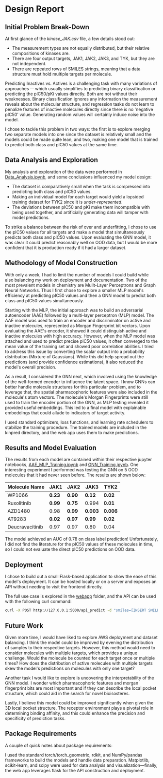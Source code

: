 # Design Report 

## Initial Problem Break-Down 
At first glance of the _kinase_JAK.csv_ file, a few details stood out: 
* The measurement types are not equally distributed, but their relative compositions of kinases are.
* There are four output targets, JAK1, JAK2, JAK3, and TYK, but they are not independent.
* There are repeated rows of SMILES strings, meaning that a data structure must hold multiple targets per molecule. 

Predicting Inactives vs. Actives is a challenging task with many variations of approaches -- which usually simplifies to predicting binary classification or predicting the pIC50/pKi values directly. Both are not without their weaknesses. Binary classification ignores any information the measurement reveals about the molecular structure, and regression tasks do not learn to penalize features of inactive molecules directly since there is no 'negative pIC50' value. Generating random values will certainly induce noise into the model.  

I chose to tackle this problem in two ways: the first is to explore merging two separate models into one since the dataset is relatively small and the models could be made quite lean, and two, making one model that is trained to predict both class and pIC50 values at the same time.

## Data Analysis and Exploration 

My analysis and exploration of the data were performed in [Data_Analysis.ipynb](Data_Analysis.ipynb), and some conclusions influenced my model design:
* The dataset is comparatively small when the task is compressed into predicting both class and pIC50 values.
* Making an individual model for each target would yield a lopsided training dataset for TYK2 since it is _under-represented_.
* The deviations between pIC50 and pKi make them incompatible with being used together, and artificially generating data will tamper with model predictions.

To strike a balance between the risk of over and underfitting, I chose to use the pIC50 values for all targets and make a model that simultaneously predicts both class and pIC50 values. Upon evaluating the GNN model, it was clear it could predict reasonably well on OOD data, but I would be more confident that it is production ready if it had a larger dataset.

## Methodology of Model Construction

With only a week, I had to limit the number of models I could build while also balancing my work on deployment and documentation. Two of the most prevalent models in chemistry are Mulit-Layer Perceptrons and Graph Neural Networks. Thus I first chose to explore a smaller MLP model's efficiency at predicting pIC50 values and then a GNN model to predict both class and pIC50 values simultaneously. 

Starting with the MLP, the initial approach was to build an adversarial autoencoder (AAE) followed by a multi-layer perceptron (MLP) model. The AAE model was used to train an encoder and discriminator on active and inactive molecules, represented as Morgan Fingerprint bit vectors. Upon evaluating the AAE's encoder, it showed it could distinguish active and inactive molecules with high accuracy. However, when the MLP model was attached and used to predict precise pIC50 values, it often converged to the mean value of the training set and showed poor correlation abilities. I tried to address this issue by converting the scalar output into a probability distribution (Mixture of Gaussians). While this did help spread out the predictions (and provide confidence estimations), it also reduced the model's overall precision.

As a result, I considered the GNN next, which involved using the knowledge of the well-formed encoder to influence the latent space. I know GNNs can better handle molecule structures for this particular problem, and to leverage that, the spatial pharmacophoric features were also included in the molecule's atom vectors. The molecule's Morgan Fingerprints were still used to train the encoder portion of the GNN, as MLP testing revealed it provided useful embeddings. This led to a final model with explainable embeddings that could allude to indicators of target activity.  


I used standard optimizers, loss functions, and learning rate schedulers to stabilize the training procedure. The trained models are included in the kinpred directory, and the web app uses them to make predictions. 


## Results and Model Evaluation

The results from each model are contained within their respective jupyter notebooks, [AAE_MLP_Training.ipynb](AAE_MLP_Training.ipynb) and [GNN_Training.ipynb](GNN_Training.ipynb). One interesting experiment I performed was testing the GNN on 5 OOD molecules that it had never seen before. The results are shown below:


| Molecule Name | JAK1 | JAK2 | JAK3 | TYK2 |
| --- | --- | --- | --- | --- |
| WP1066 | **0.23** | **0.90** | **0.12** | **0.02** |
| Ruxolitinib | **0.99** | **0.75** | 0.994 | **0.01** |
| AZD1480 | 0.98 | **0.99** | **0.003** | **0.006** |
| AT9283 | **0.02** | **0.97** | **0.99** | **0.02** |
| Deucravacitinib | 0.97 | 0.97 | 0.80 | 0.04 |

The model achieved an AUC of 0.78 on class label prediction! Unfortunately, I did not find the literature for the pIC50 values of these molecules in time, so I could not evaluate the direct pIC50 predictions on OOD data. 

## Deployment 

I chose to build out a small Flask-based application to show the ease of this model's deployment. It can be hosted locally or on a server and exposes an API without needing to visit the frontend directly.  

The full use case is explored in the [webapp](webapp) folder, and the API can be used with the following curl command:
```bash
curl -X POST http://127.0.0.1:5000/api_predict -d "smiles=[INSERT SMILES]"
```

## Future Work

Given more time, I would have liked to explore AWS deployment and dataset balancing. I think the model could be improved by evening the distribution of samples to their respective targets. However, this method would need to consider molecules with multiple targets, which provides a unique challenge. Would the molecule be counted for each target once or multiple times? How does the distribution of active molecules with multiple targets skew the model's predictions on molecules with only one target? 

Another task I would like to explore is uncovering the interpretability of the GNN model. I wonder which pharmacophoric features and morgan fingerprint bits are most important and if they can describe the local pocket structure, which could aid in the search for novel bioisosteres.    

Lastly, I believe this model could be improved significantly when given the 3D local pocket structure. The receptor environment plays a pivotal role in determining binding affinity, and this could enhance the precision and specificity of prediction tasks.

## Package Requirements 

A couple of quick notes about package requirements:

I used the standard torch/torch_geometric, rdkit, and NumPy/pandas frameworks to build the models and handle data preparation. Matplotlib, scikit-learn, and scipy were used for data analysis and visualization—finally, the web app leverages flask for the API construction and deployment.
